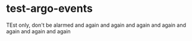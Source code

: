 # test-argo-events

TEst only, don't be alarmed
and again
and again
and again
and again
and again
and again
and again

